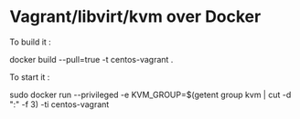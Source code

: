 # Vagrant/libvirt/kvm over Docker

To build it :

docker build --pull=true  -t centos-vagrant .


To start it :

sudo docker  run  --privileged -e KVM_GROUP=$(getent group kvm |  cut -d ":" -f 3)   -ti centos-vagrant
